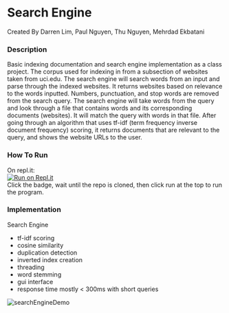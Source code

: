 # Search Engine

Created By Darren Lim, Paul Nguyen, Thu Nguyen, Mehrdad Ekbatani

### Description
Basic indexing documentation and search engine implementation as a class project. The corpus used for indexing in from a subsection of websites taken from uci.edu. The search engine will search words from an input and parse through the indexed websites. It returns websites based on relevance to the words inputted. Numbers, punctuation, and stop words are removed from the search query. The search engine will take words from the query and look through a file that contains words and its corresponding documents (websites). It will match the query with words in that file. After going through an algorithm that uses tf-idf (term frequency inverse document frequency) scoring, it returns documents that are relevant to the query, and shows the website URLs to the user.

### How To Run
On repl.it:  
[![Run on Repl.it](https://repl.it/badge/github/dartren01/SearchEngine)](https://repl.it/github/dartren01/SearchEngine)  
Click the badge, wait until the repo is cloned, then click run at the top to run the program.  

### Implementation
Search Engine

- tf-idf scoring
- cosine similarity
- duplication detection
- inverted index creation
- threading
- word stemming
- gui interface
- response time mostly < 300ms with short queries
  
  
![searchEngineDemo](https://github.com/dartren01/SearchEngine/blob/master/searchEngineDemo.gif)
